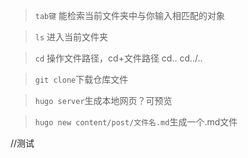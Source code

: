 > `tab键` 能检索当前文件夹中与你输入相匹配的对象

> `ls` 进入当前文件夹

> `cd` 操作文件路径，cd+文件路径   cd..   cd../..


> `git clone`下载仓库文件


> `hugo server`生成本地网页？可预览

> `hugo new content/post/文件名.md`生成一个.md文件

//测试